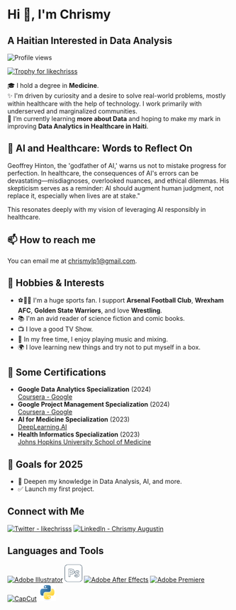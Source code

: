 # Hi 👋, I'm Chrismy

## A Haitian Interested in Data Analysis
<!-- markdownlint-disable MD033 -->

![Profile views](https://komarev.com/ghpvc/?username=likechrisss&label=Profile%20views&color=0e75b6&style=flat)

[![Trophy for likechrisss](https://github-profile-trophy.vercel.app/?username=likechrisss)](https://github.com/ryo-ma/github-profile-trophy)

🎓 I hold a degree in **Medicine**.  
✨ I'm driven by curiosity and a desire to solve real-world problems, mostly
within healthcare with the help of technology. I work primarily with underserved
and marginalized communities.  
🌱 I’m currently learning **more about Data** and hoping to make my mark in
improving **Data Analytics in Healthcare in Haiti**.

## 🧠 AI and Healthcare: Words to Reflect On

Geoffrey Hinton, the 'godfather of AI,' warns us not to mistake progress for
perfection. In healthcare, the consequences of AI's errors can be
devastating—misdiagnoses, overlooked nuances, and ethical dilemmas.
His skepticism serves as a reminder: AI should augment human judgment,
not replace it, especially when lives are at stake."

This resonates deeply with my vision of leveraging AI responsibly in healthcare.

## 📫 How to reach me

You can email me at [chrismylp1@gmail.com](mailto:chrismylp1@gmail.com).

## 🎨 Hobbies & Interests

- ⚽🏀🤼 I'm a huge sports fan. I support **Arsenal Football Club**,
  **Wrexham AFC**, **Golden State Warriors**, and love **Wrestling**.
- 📚 I'm an avid reader of science fiction and comic books.
- 📺 I love a good TV Show.
- 🎵 In my free time, I enjoy playing music and mixing.
- 🌍 I love learning new things and try not to put myself in a box.

## 📜 Some Certifications

- **Google Data Analytics Specialization** (2024)  
  [Coursera - Google](https://www.coursera.org/professional-certificates/google-data-analytics)
- **Google Project Management Specialization** (2024)  
  [Coursera - Google](https://www.coursera.org/professional-certificates/google-project-management)
- **AI for Medicine Specialization** (2023)  
  [DeepLearning.AI](https://www.deeplearning.ai/program/ai-for-medicine/)
- **Health Informatics Specialization** (2023)  
  [Johns Hopkins University School of Medicine](https://www.coursera.org/specializations/health-informatics)

## 🚀 Goals for 2025

- 🌟 Deepen my knowledge in Data Analysis, AI, and more.
- ✅ Launch my first project.

## Connect with Me

[<img src="https://raw.githubusercontent.com/rahuldkjain/github-profile-readme-generator/master/src/images/icons/Social/twitter.svg" alt="Twitter - likechrisss" width="40" height="40" />](https://twitter.com/likechrisss)
[<img src="https://raw.githubusercontent.com/rahuldkjain/github-profile-readme-generator/master/src/images/icons/Social/linked-in-alt.svg" alt="LinkedIn - Chrismy Augustin" width="40" height="40" />](https://linkedin.com/in/chrismy%20augustin)

## Languages and Tools

[<img src="https://www.vectorlogo.zone/logos/adobe_illustrator/adobe_illustrator-icon.svg" alt="Adobe Illustrator" width="40" height="40" />](https://www.adobe.com/in/products/illustrator.html)
[<img src="https://raw.githubusercontent.com/devicons/devicon/master/icons/photoshop/photoshop-line.svg" alt="Adobe Photoshop" width="40" height="40" />](https://www.photoshop.com/en)
[<img src="https://commons.wikimedia.org/wiki/Category:Adobe_After_Effects#/media/File:Adobe_After_Effects_CC_icon.svg" alt="Adobe After Effects" width="40" height="40" />](https://www.adobe.com/products/aftereffects.html)
[<img src="https://upload.wikimedia.org/wikipedia/commons/4/40/Adobe_Premiere_Pro_CC_icon.svg" alt="Adobe Premiere" width="40" height="40" />](https://www.adobe.com/products/premiere.html)
[<img src="https://upload.wikimedia.org/wikipedia/commons/a/a0/Capcut-logo.svg" alt="CapCut" width="40" height="40" />](https://www.capcut.com/)
[<img src="https://raw.githubusercontent.com/devicons/devicon/master/icons/python/python-original.svg" alt="Python" width="40" height="40" />](https://www.python.org/)

<!-- markdownlint-enable MD033 -->
